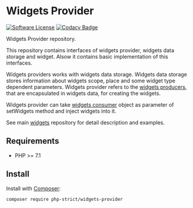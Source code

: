# Widgets Provider

[![Software License][ico-license]](LICENSE.txt)
[![Codacy Badge][ico-codacy]][link-codacy]

Widgets Provider repository.

This repository contains interfaces of widgets provider, widgets data storage and widget.
Alsow it contains basic implementation of this interfaces.

Widgets providers works with widgets data storage. Widgets data storage 
stores information about widgets scope, place and some widget type 
dependent parameters. Widgets provider refers to the 
[widgets producers](https://github.com/php-strict/widgets-producer), 
that are encapsulated in widgets data, for creating the widgets.

Widgets provider can take [widgets consumer](https://github.com/php-strict/widgets-consumer)
object as parameter of setWidgets method and inject widgets into it.

See main [widgets](https://github.com/php-strict/widgets) repository 
for detail description and examples.

## Requirements

*   PHP >= 7.1

## Install

Install with [Composer](http://getcomposer.org):

```bash
composer require php-strict/widgets-provider
```

[ico-license]: https://img.shields.io/badge/license-GPL-brightgreen.svg?style=flat-square
[ico-codacy]: https://api.codacy.com/project/badge/Grade/1ecddd641564460ea95e7dbd261438f1
[link-codacy]: https://www.codacy.com/app/php-strict/widgets-provider?utm_source=github.com&amp;utm_medium=referral&amp;utm_content=php-strict/widgets-provider&amp;utm_campaign=Badge_Grade
